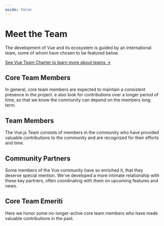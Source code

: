 ```yaml
---
aside: false
---
```


<script setup>
import TeamCard from '../.vitepress/components/TeamCard.vue'
import teamData from './team.json'
</script>

# Meet the Team

The development of Vue and its ecosystem is guided by an international team, some of whom have chosen to be featured below.

[See Vue Team Charter to learn more about teams →]()

## Core Team Members

In general, core team members are expected to maintain a consistent presence in the project. e also look for contributions over a longer period of time, so that we know the community can depend on the members long term.

<TeamCard
  v-for="member in teamData"
  :key="member.name"
  :profile="member"
/>

## Team Members

The Vue.js Team consists of members in the community who have provided valuable contributions to the community and are recognized for their efforts and time.

## Community Partners

Some members of the Vue community have so enriched it, that they deserve special mention. We've developed a more intimate relationship with these key partners, often coordinating with them on upcoming features and news.

## Core Team Emeriti

Here we honor some no-longer-active core team members who have made valuable contributions in the past.
